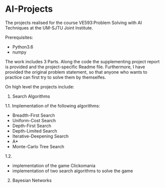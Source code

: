 # AI-Projects
The projects realised for the course VE593:Problem Solving with AI Techniques at the UM-SJTU Joint Institute.

Prerequisites:
- Python3.6
- numpy

The work includes 3 Parts. Along the code the supplementing project report is provided and the project-specific Readme file. Furthermore, I have provided the original problem statement, so that anyone who wants to practice can first try to solve them by themselfes. 

On high level the projects include:
1. Search Algorithms

  1.1. Implementation of the following algorithms:
  - Breadth-First Search
  - Uniform-Cost Search
  - Depth-First Search
  - Depth-Limited Search
  - Iterative-Deepening Search
  - A*
  - Monte-Carlo Tree Search
  
  1.2.
  - implementation of the game Clickomania
  - implementation of two search algorithms to solve the game
  
2. Bayesian Networks
